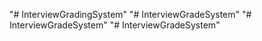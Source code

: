 "# InterviewGradingSystem" 
"# InterviewGradeSystem" 
"# InterviewGradeSystem" 
"# InterviewGradeSystem" 
